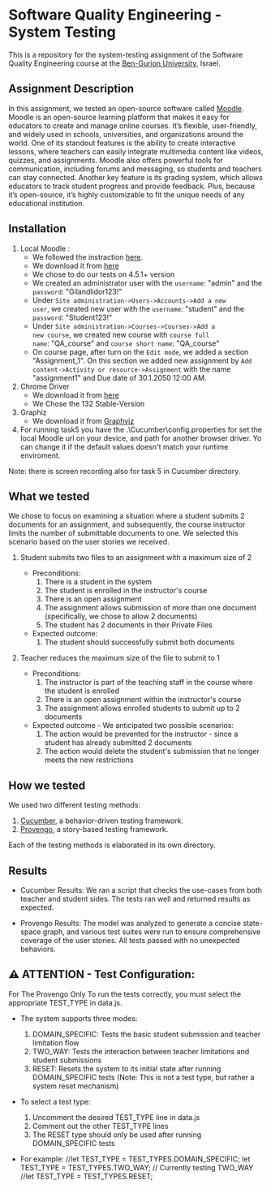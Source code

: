 # Software Quality Engineering - System Testing
This is a repository for the system-testing assignment of the Software Quality Engineering course at the [Ben-Gurion University](https://in.bgu.ac.il/), Israel.

## Assignment Description
In this assignment, we tested an open-source software called [Moodle](https://moodle.com/).
Moodle is an open-source learning platform that makes it easy for educators to create and manage online courses.
It’s flexible, user-friendly, and widely used in schools, universities, and organizations around the world. 
One of its standout features is the ability to create interactive lessons, where teachers can easily integrate multimedia content like videos, quizzes, and assignments. 
Moodle also offers powerful tools for communication, including forums and messaging, so students and teachers can stay connected. 
Another key feature is its grading system, which allows educators to track student progress and provide feedback. 
Plus, because it’s open-source, it’s highly customizable to fit the unique needs of any educational institution.



## Installation
1. Local Moodle :
   * We followed the instraction [here](https://docs.moodle.org/405/en/Complete_install_packages_for_Windows?_gl=1*65l900*_ga*MTA1Njg2MDk3Ni4xNzM2NTAyNTM0*_ga_QWYJYEY9P5*MTczNjUwODY0MS4yLjEuMTczNjUwOTQyOC4wLjAuMA).
   * We download it from [here](https://download.moodle.org/windows/?_gl=1*1x9n0gr*_ga*MTA1Njg2MDk3Ni4xNzM2NTAyNTM0*_ga_QWYJYEY9P5*MTczNjUwODY0MS4yLjEuMTczNjUxMDI0My4wLjAuMA)
   * We chose to do our tests on 4.5.1+ version
   * We created an administrator user with the <code>username</code>: "admin" and the <code>password</code>: "Gilandlidor123!"
   * Under <code>Site administration->Users->Accounts->Add a new user</code>, we created new user with the <code>username</code>: "student" and the <code>password</code>: "Student123!"
   * Under <code>Site administration->Courses->Courses->Add a new course</code>, we created new course with <code>course full name</code>: "QA_course" and <code>course short name</code>: "QA_course"
   * On course page, after turn on the <code>Edit mode</code>, we added a section "Assignment_1". On this section we added new assignment by <code>Add content->Activity or resource->Assignment</code> with the name "assignment1" and Due date of 30.1.2050 12:00 AM.
2. Chrome Driver
   * We download it from [here](https://googlechromelabs.github.io/chrome-for-testing/)
   * We Chose the 132 Stable-Version
3. Graphiz
   * We download it from  [Graphviz](http://graphviz.org)
4. For running task5 you have the .\Cucumber\config.properties for set the local Moodle url on your device, and path for another browser driver. Yo can change it if the default values doesn't match your runtime enviroment.

Note: there is screen recording also for task 5 in Cucumber directory. 

## What we tested
We chose to focus on examining a situation where a student submits 2 documents for an assignment, and subsequently, the course instructor limits the number of submittable documents to one. We selected this scenario based on the user stories we received.

1. Student submits two files to an assignment with a maximum size of 2
   * Preconditions:
      1. There is a student in the system
      2. The student is enrolled in the instructor's course
      3. There is an open assignment
      4. The assignment allows submission of more than one document (specifically, we chose to allow 2 documents)
      5. The student has 2 documents in their Private Files
   * Expected outcome:
      1. The student should successfully submit both documents

2. Teacher reduces the maximum size of the file to submit to 1
   * Preconditions:
      1. The instructor is part of the teaching staff in the course where the student is enrolled
      2. There is an open assignment within the instructor's course
      3. The assignment allows enrolled students to submit up to 2 documents
   * Expected outcome - We anticipated two possible scenarios:
      1. The action would be prevented for the instructor - since a student has already submitted 2 documents
      2. The action would delete the student's submission that no longer meets the new restrictions

## How we tested
We used two different testing methods:
1. [Cucumber](https://cucumber.io/), a behavior-driven testing framework.
2. [Provengo](https://provengo.tech/), a story-based testing framework.

Each of the testing methods is elaborated in its own directory. 

## Results
* Cucumber Results:
    We ran a script that checks the use-cases from both teacher and student sides. The tests ran well and returned results as expected.
   

* Provengo Results:
   The model was analyzed to generate a concise state-space graph, and various test suites were run to ensure comprehensive coverage of the user stories. All tests passed with no unexpected behaviors.




## ⚠️ ATTENTION - Test Configuration:
For The Provengo Only
To run the tests correctly, you must select the appropriate TEST_TYPE in data.js.

* The system supports three modes:
    1. DOMAIN_SPECIFIC: Tests the basic student submission and teacher limitation flow
    2. TWO_WAY: Tests the interaction between teacher limitations and student submissions
    3. RESET: Resets the system to its initial state after running DOMAIN_SPECIFIC tests (Note: This is not a test type, but rather a system reset mechanism)

* To select a test type:
    1. Uncomment the desired TEST_TYPE line in data.js
    2. Comment out the other TEST_TYPE lines
    3. The RESET type should only be used after running DOMAIN_SPECIFIC tests

* For example:
        //let TEST_TYPE = TEST_TYPES.DOMAIN_SPECIFIC; 
        let TEST_TYPE = TEST_TYPES.TWO_WAY;  // Currently testing TWO_WAY
        //let TEST_TYPE = TEST_TYPES.RESET;
